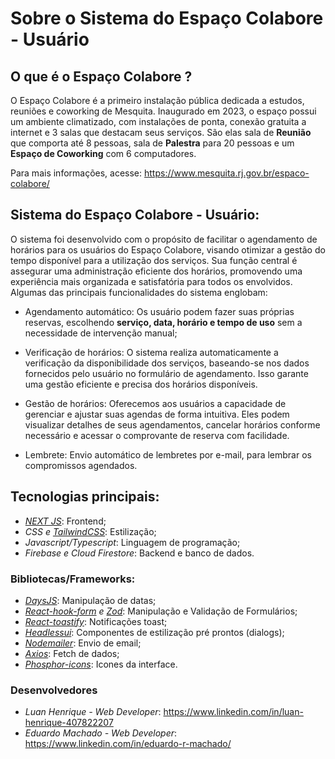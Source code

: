 # Sobre o Sistema do Espaço Colabore - Usuário

## O que é o Espaço Colabore ?

O Espaço Colabore é a primeiro instalação pública dedicada a estudos, reuniões e coworking de Mesquita. Inaugurado em 2023, o espaço possui um ambiente climatizado, com instalações de ponta, conexão gratuita a internet e 3 salas que destacam seus serviços. São elas sala de **Reunião** que comporta até 8 pessoas, sala de **Palestra** para 20 pessoas e um **Espaço de Coworking** com 6 computadores.

Para mais informações, acesse: <https://www.mesquita.rj.gov.br/espaco-colabore/>

## Sistema do Espaço Colabore - Usuário:

O sistema foi desenvolvido com o propósito de facilitar o agendamento de horários para os usuários do Espaço Colabore, visando otimizar a gestão do tempo disponível para a utilização dos serviços. Sua função central é assegurar uma administração eficiente dos horários, promovendo uma experiência mais organizada e satisfatória para todos os envolvidos. Algumas das principais funcionalidades do sistema englobam:

- Agendamento automático: Os usuário podem fazer suas próprias reservas, escolhendo **serviço, data, horário e tempo de uso** sem a necessidade de intervenção manual;

- Verificação de horários: O sistema realiza automaticamente a verificação da disponibilidade dos serviços, baseando-se nos dados fornecidos pelo usuário no formulário de agendamento. Isso garante uma gestão eficiente e precisa dos horários disponíveis.

- Gestão de horários: Oferecemos aos usuários a capacidade de gerenciar e ajustar suas agendas de forma intuitiva. Eles podem visualizar detalhes de seus agendamentos, cancelar horários conforme necessário e acessar o comprovante de reserva com facilidade.

- Lembrete: Envio automático de lembretes por e-mail, para lembrar os compromissos agendados.

## Tecnologias principais:

- *[NEXT JS](https://nextjs.org/docs)*: Frontend;
- *CSS e [TailwindCSS](https://tailwindcss.com/docs/)*: Estilização;
- *Javascript/Typescript*: Linguagem de programação;
- *Firebase e Cloud Firestore*: Backend e banco de dados.

### Bibliotecas/Frameworks:

- *[DaysJS](https://day.js.org/)*: Manipulação de datas;
- *[React-hook-form](https://react-hook-form.com/) e [Zod](https://zod.dev/)*: Manipulação e Validação de Formulários;
- *[React-toastify](https://www.npmjs.com/package/react-toastify)*: Notificações toast;
- *[Headlessui](https://headlessui.com/react)*: Componentes de estilização pré prontos (dialogs);
- *[Nodemailer](https://www.nodemailer.com/)*: Envio de email;
- *[Axios](https://axios-http.com/ptbr/docs/intro)*: Fetch de dados;
- *[Phosphor-icons](https://phosphoricons.com/)*: Icones da interface.

### Desenvolvedores

- _Luan Henrique - Web Developer_: <https://www.linkedin.com/in/luan-henrique-407822207>
- _Eduardo Machado - Web Developer_: <https://www.linkedin.com/in/eduardo-r-machado/>
